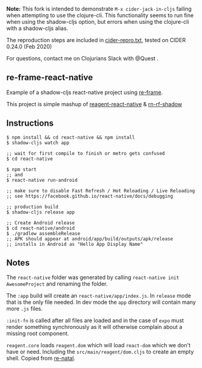 __Note:__ This fork is intended to demonstrate `M-x cider-jack-in-cljs` failing when attempting to use the clojure-cli. This functionality seems to run fine when using the shadow-cljs option, but errors when using the clojure-cli with a shadow-cljs alias.

The reproduction steps are included in [cider-repro.txt](cider-repro.txt), tested on CIDER 0.24.0 (Feb 2020)

For questions, contact me on Clojurians Slack with @Quest .

## re-frame-react-native

Example of a shadow-cljs react-native project using [re-frame](https://github.com/day8/re-frame).

This project is simple mashup of [reagent-react-native](https://github.com/thheller/reagent-react-native) & [rn-rf-shadow](https://github.com/PEZ/rn-rf-shadow)

## Instructions

```
$ npm install && cd react-native && npm install
$ shadow-cljs watch app

;; wait for first compile to finish or metro gets confused
$ cd react-native

$ npm start
;; and
$ react-native run-android

;; make sure to disable Fast Refresh / Hot Reloading / Live Reloading
;; see https://facebook.github.io/react-native/docs/debugging

;; production build
$ shadow-cljs release app

;; Create Android release
$ cd react-native/android
$ ./gradlew assembleRelease
;; APK should appear at android/app/build/outputs/apk/release
;; installs in Android as "Hello App Display Name"
```

## Notes

The `react-native` folder was generated by calling `react-native init AwesomeProject` and renaming the folder.

The `:app` build will create an `react-native/app/index.js`. In `release` mode that is the only file needed. In dev mode the `app` directory will contain many more `.js` files.

`:init-fn` is called after all files are loaded and in the case of `expo` must render something synchronously as it will otherwise complain about a missing root component.

`reagent.core` loads `reagent.dom` which will load `react-dom` which we don't have or need. Including the `src/main/reagent/dom.cljs` to create an empty shell. Copied from [re-natal](https://github.com/drapanjanas/re-natal/blob/master/resources/cljs-reagent6/reagent_dom.cljs).
